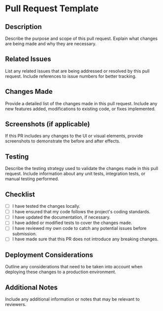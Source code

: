# Pull Request Template

## Description
Describe the purpose and scope of this pull request. Explain what changes are being made and why they are necessary.

## Related Issues
List any related issues that are being addressed or resolved by this pull request. Include references to issue numbers for better tracking.

## Changes Made
Provide a detailed list of the changes made in this pull request. Include any new features added, modifications to existing code, or fixes implemented.

## Screenshots (if applicable)
If this PR includes any changes to the UI or visual elements, provide screenshots to demonstrate the before and after effects.

## Testing
Describe the testing strategy used to validate the changes made in this pull request. Include information about any unit tests, integration tests, or manual testing performed.

## Checklist
- [ ] I have tested the changes locally.
- [ ] I have ensured that my code follows the project's coding standards.
- [ ] I have updated the documentation, if necessary.
- [ ] I have added or modified tests to cover the changes made.
- [ ] I have reviewed my own code to catch any potential issues before submission.
- [ ] I have made sure that this PR does not introduce any breaking changes.

## Deployment Considerations
Outline any considerations that need to be taken into account when deploying these changes to a production environment.

## Additional Notes
Include any additional information or notes that may be relevant to reviewers.
